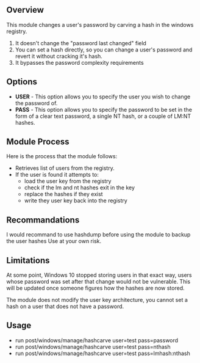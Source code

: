 ## Overview
This module changes a user's password by carving a hash in the windows registry. 

1. It doesn't change the "password last changed" field
2. You can set a hash directly, so you can change a user's password and revert it without cracking it's hash.
3. It bypasses the password complexity requirements

## Options
- **USER** - This option allows you to specify the user you wish to change the password of. 
- **PASS** - This option allows you to specify the password to be set in the form of a clear text password, a single NT hash, or a couple of LM:NT hashes.  

## Module Process
Here is the process that the module follows:

- Retrieves list of users from the registry.
- If the user is found it attempts to:
    - load the user key from the registry
    - check if the lm and nt hashes exit in the key
    - replace the hashes if they exist
    - write they user key back into the registry

## Recommandations
I would recommand to use hashdump before using the module to backup the user hashes
Use at your own risk.

## Limitations

At some point, Windows 10 stopped storing users in that exact way, users whose password was set after that change would not be vulnerable. This will be updated once someone figures how the hashes are now stored.

The module does not modify the user key architecture, you cannot set a hash on a user that does not have a password.

## Usage
- run post/windows/manage/hashcarve user=test pass=password
- run post/windows/manage/hashcarve user=test pass=nthash
- run post/windows/manage/hashcarve user=test pass=lmhash:nthash
